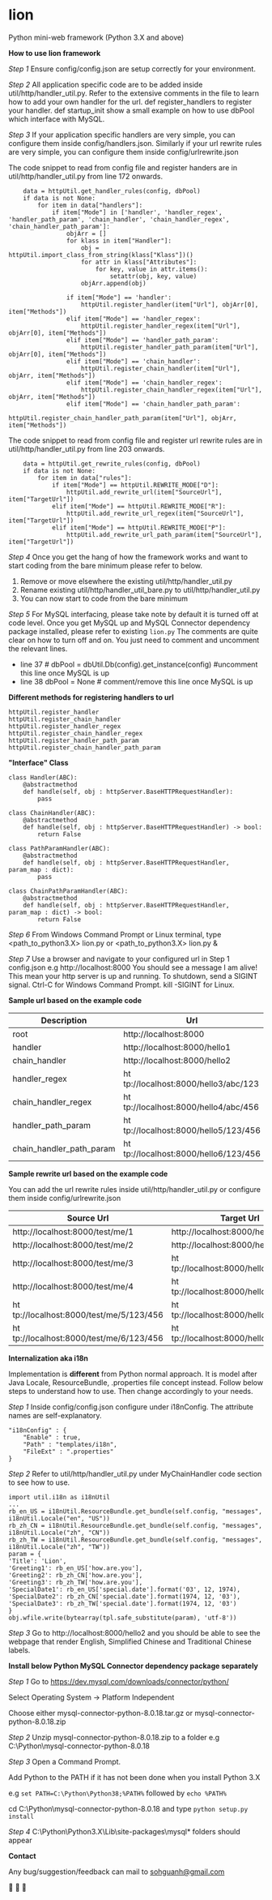 # lion
Python mini-web framework (Python 3.X and above)

**How to use lion framework**

*Step 1*
Ensure config/config.json are setup correctly for your environment.

*Step 2*
All application specific code are to be added inside util/http/handler_util.py. Refer to the extensive comments in the file to learn how to add your own handler for the url. def register_handlers to register your handler. def startup_init show a small example on how to use dbPool which interface with MySQL.

*Step 3*
If your application specific handlers are very simple, you can configure them inside config/handlers.json. Similarly if your url rewrite rules are very simple, you can configure them inside config/urlrewrite.json

The code snippet to read from config file and register handers are in util/http/handler_util.py from line 172 onwards.

```
    data = httpUtil.get_handler_rules(config, dbPool)
    if data is not None:
        for item in data["handlers"]:
            if item["Mode"] in ['handler', 'handler_regex', 'handler_path_param', 'chain_handler', 'chain_handler_regex', 'chain_handler_path_param']:
                objArr = []
                for klass in item["Handler"]:
                    obj = httpUtil.import_class_from_string(klass["Klass"])()
                    for attr in klass["Attributes"]:
                        for key, value in attr.items():
                            setattr(obj, key, value)
                    objArr.append(obj)

                if item["Mode"] == 'handler':
                    httpUtil.register_handler(item["Url"], objArr[0], item["Methods"])
                elif item["Mode"] == 'handler_regex':
                    httpUtil.register_handler_regex(item["Url"], objArr[0], item["Methods"])
                elif item["Mode"] == 'handler_path_param':
                    httpUtil.register_handler_path_param(item["Url"], objArr[0], item["Methods"])
                elif item["Mode"] == 'chain_handler':
                    httpUtil.register_chain_handler(item["Url"], objArr, item["Methods"])
                elif item["Mode"] == 'chain_handler_regex':
                    httpUtil.register_chain_handler_regex(item["Url"], objArr, item["Methods"])
                elif item["Mode"] == 'chain_handler_path_param':
                    httpUtil.register_chain_handler_path_param(item["Url"], objArr, item["Methods"])
```

The code snippet to read from config file and register url rewrite rules are in util/http/handler_util.py from line 203 onwards.
```
    data = httpUtil.get_rewrite_rules(config, dbPool)
    if data is not None:
        for item in data["rules"]:
            if item["Mode"] == httpUtil.REWRITE_MODE["D"]:
                httpUtil.add_rewrite_url(item["SourceUrl"], item["TargetUrl"])
            elif item["Mode"] == httpUtil.REWRITE_MODE["R"]:
                httpUtil.add_rewrite_url_regex(item["SourceUrl"], item["TargetUrl"])
            elif item["Mode"] == httpUtil.REWRITE_MODE["P"]:
                httpUtil.add_rewrite_url_path_param(item["SourceUrl"], item["TargetUrl"])
```

*Step 4*
Once you get the hang of how the framework works and want to start coding from the bare minimum please refer to below.
1. Remove or move elsewhere the existing util/http/handler_util.py
2. Rename existing util/http/handler_util_bare.py to util/http/handler_util.py
3. You can now start to code from the bare minimum

*Step 5*
For MySQL interfacing, please take note by default it is turned off at code level. Once you get MySQL up and MySQL Connector dependency package installed, please refer to existing ```lion.py``` The comments are quite clear on how to turn off and on. You just need to comment and uncomment the relevant lines.
- line 37        # dbPool = dbUtil.Db(config).get_instance(config) #uncomment this line once MySQL is up
- line 38        dbPool = None  # comment/remove this line once MySQL is up

**Different methods for registering handlers to url**
```
httpUtil.register_handler
httpUtil.register_chain_handler
httpUtil.register_handler_regex
httpUtil.register_chain_handler_regex
httpUtil.register_handler_path_param
httpUtil.register_chain_handler_path_param
```

**"Interface" Class**
```
class Handler(ABC):	
	@abstractmethod
	def handle(self, obj : httpServer.BaseHTTPRequestHandler):
		pass
		
class ChainHandler(ABC):	
	@abstractmethod
	def handle(self, obj : httpServer.BaseHTTPRequestHandler) -> bool:
		return False
		
class PathParamHandler(ABC):
	@abstractmethod
	def handle(self, obj : httpServer.BaseHTTPRequestHandler, param_map : dict):
		pass
		
class ChainPathParamHandler(ABC):	
	@abstractmethod
	def handle(self, obj : httpServer.BaseHTTPRequestHandler, param_map : dict) -> bool:
		return False
```

*Step 6*
From Windows Command Prompt or Linux terminal, type <path_to_python3.X> lion.py or <path_to_python3.X> lion.py &

*Step 7*
Use a browser and navigate to your configured url in Step 1 config.json e.g ht&#8203;tp://localhost:8000
You should see a message I am alive! This mean your http server is up and running.
To shutdown, send a SIGINT signal. Ctrl-C for Windows Command Prompt. kill -SIGINT <pid> for Linux.
  
**Sample url based on the example code**

| Description | Url |
| --- | --- |
| root | ht&#8203;tp://localhost:8000 |
| handler | ht&#8203;tp://localhost:8000/hello1 |
| chain_handler | ht&#8203;tp://localhost:8000/hello2 |
| handler_regex | ht&#8203;tp://localhost:8000/hello3/abc/123 |
| chain_handler_regex | ht&#8203;tp://localhost:8000/hello4/abc/456  |
| handler_path_param | ht&#8203;tp://localhost:8000/hello5/123/456 | 
| chain_handler_path_param | ht&#8203;tp://localhost:8000/hello6/123/456 | 

**Sample rewrite url based on the example code**

You can add the url rewrite rules inside util/http/handler_util.py or configure them inside config/urlrewrite.json

| Source Url | Target Url |
| --- | --- |
| ht&#8203;tp://localhost:8000/test/me/1 | ht&#8203;tp://localhost:8000/hello1 |
| ht&#8203;tp://localhost:8000/test/me/2 | ht&#8203;tp://localhost:8000/hello2 |
| ht&#8203;tp://localhost:8000/test/me/3 | ht&#8203;tp://localhost:8000/hello3/abc/123 |
| ht&#8203;tp://localhost:8000/test/me/4 | ht&#8203;tp://localhost:8000/hello4/abc/456  |
| ht&#8203;tp://localhost:8000/test/me/5/123/456 | ht&#8203;tp://localhost:8000/hello5/123/456 | 
| ht&#8203;tp://localhost:8000/test/me/6/123/456 | ht&#8203;tp://localhost:8000/hello6/123/456 |

**Internalization aka i18n**

Implementation is **different** from Python normal approach. It is model after Java Locale, ResourceBundle, .properties file concept instead. Follow below steps to understand how to use. Then change accordingly to your needs.

*Step 1*
Inside config/config.json configure under i18nConfig. The attribute names are self-explanatory.
```
"i18nConfig" : {
	"Enable" : true,
	"Path" : "templates/i18n",
	"FileExt" : ".properties"				
}
```

*Step 2*
Refer to util/http/handler_util.py under MyChainHandler code section to see how to use.
```
import util.i18n as i18nUtil
...
rb_en_US = i18nUtil.ResourceBundle.get_bundle(self.config, "messages", i18nUtil.Locale("en", "US"))
rb_zh_CN = i18nUtil.ResourceBundle.get_bundle(self.config, "messages", i18nUtil.Locale("zh", "CN"))
rb_zh_TW = i18nUtil.ResourceBundle.get_bundle(self.config, "messages", i18nUtil.Locale("zh", "TW"))
param = {
'Title': 'Lion',
'Greeting1': rb_en_US['how.are.you'],
'Greeting2': rb_zh_CN['how.are.you'],
'Greeting3': rb_zh_TW['how.are.you'],
'SpecialDate1': rb_en_US['special.date'].format('03', 12, 1974),
'SpecialDate2': rb_zh_CN['special.date'].format(1974, 12, '03'),
'SpecialDate3': rb_zh_TW['special.date'].format(1974, 12, '03')
}
obj.wfile.write(bytearray(tpl.safe_substitute(param), 'utf-8'))
```

*Step 3*
Go to ht&#8203;tp://localhost:8000/hello2 and you should be able to see the webpage that render English, Simplified Chinese and Traditional Chinese labels.

**Install below Python MySQL Connector dependency package separately**

*Step 1* 
Go to https://dev.mysql.com/downloads/connector/python/

Select Operating System -> Platform Independent

Choose either mysql-connector-python-8.0.18.tar.gz or mysql-connector-python-8.0.18.zip

*Step 2* 
Unzip mysql-connector-python-8.0.18.zip to a folder e.g C:\Python\mysql-connector-python-8.0.18

*Step 3* 
Open a Command Prompt. 

Add Python to the PATH if it has not been done when you install Python 3.X

e.g ```set PATH=C:\Python\Python38;%PATH%``` followed by ```echo %PATH%```

cd C:\Python\mysql-connector-python-8.0.18 and type ```python setup.py install```

*Step 4*
C:\Python\Python3.X\Lib\site-packages\mysql* folders should appear

**Contact**

Any bug/suggestion/feedback can mail to sohguanh@gmail.com

:lion: :lion: :lion:
